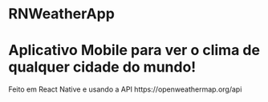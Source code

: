 # RNWeatherApp

<h1>Aplicativo Mobile para ver o clima de qualquer cidade do mundo! </h1>

<p>Feito em React Native e usando a API https://openweathermap.org/api </p>

